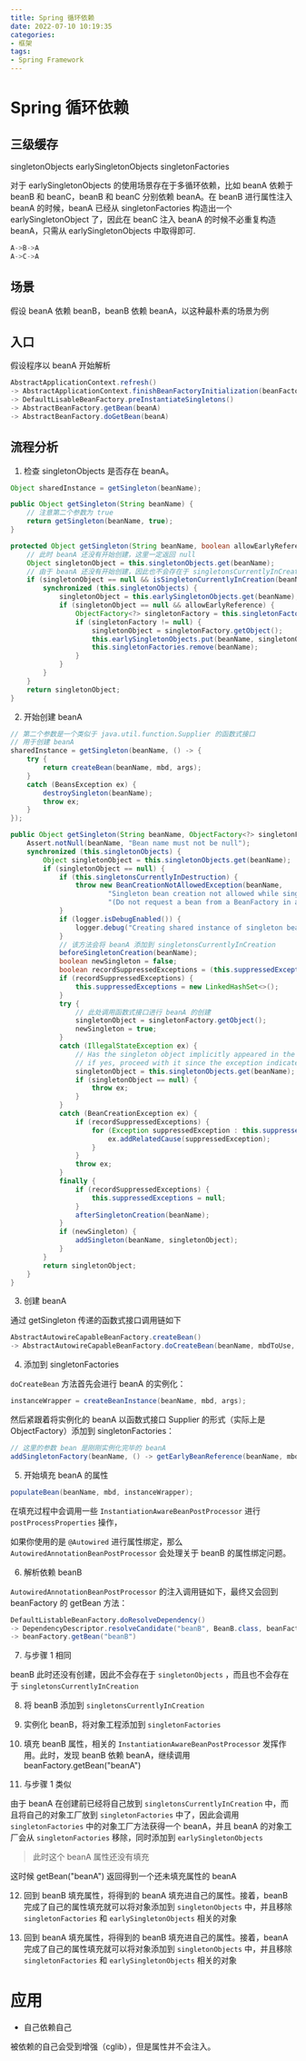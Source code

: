 ```yaml
---
title: Spring 循环依赖
date: 2022-07-10 10:19:35
categories:
- 框架
tags:
- Spring Framework
---
```



# Spring 循环依赖
## 三级缓存
singletonObjects
earlySingletonObjects
singletonFactories


对于 earlySingletonObjects 的使用场景存在于多循环依赖，比如 beanA 依赖于 beanB 和 beanC，beanB 和 beanC 分别依赖 beanA。在 beanB 进行属性注入 beanA 的时候，beanA 已经从 singletonFactories 构造出一个 earlySingletonObject 了，因此在 beanC 注入 beanA 的时候不必重复构造 beanA，只需从 earlySingletonObjects 中取得即可.

```java
A->B->A
A->C->A
```

## 场景

假设 beanA 依赖 beanB，beanB 依赖 beanA，以这种最朴素的场景为例

## 入口
假设程序以 beanA 开始解析
```java
AbstractApplicationContext.refresh()
-> AbstractApplicationContext.finishBeanFactoryInitialization(beanFactory)
-> DefaultLisableBeanFactory.preInstantiateSingletons()
-> AbstractBeanFactory.getBean(beanA)
-> AbstractBeanFactory.doGetBean(beanA)
```


## 流程分析

1. 检查 singletonObjects 是否存在 beanA。

```java
Object sharedInstance = getSingleton(beanName);
```
```java
public Object getSingleton(String beanName) {
    // 注意第二个参数为 true
    return getSingleton(beanName, true);
}
```
```java
protected Object getSingleton(String beanName, boolean allowEarlyReference) {
    // 此时 beanA 还没有开始创建，这里一定返回 null
    Object singletonObject = this.singletonObjects.get(beanName);
    // 由于 beanA 还没有开始创建，因此也不会存在于 singletonsCurrentlyInCreation
    if (singletonObject == null && isSingletonCurrentlyInCreation(beanName)) {
        synchronized (this.singletonObjects) {
            singletonObject = this.earlySingletonObjects.get(beanName);
            if (singletonObject == null && allowEarlyReference) {
                ObjectFactory<?> singletonFactory = this.singletonFactories.get(beanName);
                if (singletonFactory != null) {
                    singletonObject = singletonFactory.getObject();
                    this.earlySingletonObjects.put(beanName, singletonObject);
                    this.singletonFactories.remove(beanName);
                }
            }
        }
    }
    return singletonObject;
}
```

2. 开始创建 beanA

```java
// 第二个参数是一个类似于 java.util.function.Supplier 的函数式接口
// 用于创建 beanA
sharedInstance = getSingleton(beanName, () -> {
    try {
        return createBean(beanName, mbd, args);
    }
    catch (BeansException ex) {
        destroySingleton(beanName);
        throw ex;
    }
});
```


```java
public Object getSingleton(String beanName, ObjectFactory<?> singletonFactory) {
    Assert.notNull(beanName, "Bean name must not be null");
    synchronized (this.singletonObjects) {
        Object singletonObject = this.singletonObjects.get(beanName);
        if (singletonObject == null) {
            if (this.singletonsCurrentlyInDestruction) {
                throw new BeanCreationNotAllowedException(beanName,
                        "Singleton bean creation not allowed while singletons of this factory are in destruction " +
                        "(Do not request a bean from a BeanFactory in a destroy method implementation!)");
            }
            if (logger.isDebugEnabled()) {
                logger.debug("Creating shared instance of singleton bean '" + beanName + "'");
            }
            // 该方法会将 beanA 添加到 singletonsCurrentlyInCreation
            beforeSingletonCreation(beanName);
            boolean newSingleton = false;
            boolean recordSuppressedExceptions = (this.suppressedExceptions == null);
            if (recordSuppressedExceptions) {
                this.suppressedExceptions = new LinkedHashSet<>();
            }
            try {
                // 此处调用函数式接口进行 beanA 的创建
                singletonObject = singletonFactory.getObject();
                newSingleton = true;
            }
            catch (IllegalStateException ex) {
                // Has the singleton object implicitly appeared in the meantime ->
                // if yes, proceed with it since the exception indicates that state.
                singletonObject = this.singletonObjects.get(beanName);
                if (singletonObject == null) {
                    throw ex;
                }
            }
            catch (BeanCreationException ex) {
                if (recordSuppressedExceptions) {
                    for (Exception suppressedException : this.suppressedExceptions) {
                        ex.addRelatedCause(suppressedException);
                    }
                }
                throw ex;
            }
            finally {
                if (recordSuppressedExceptions) {
                    this.suppressedExceptions = null;
                }
                afterSingletonCreation(beanName);
            }
            if (newSingleton) {
                addSingleton(beanName, singletonObject);
            }
        }
        return singletonObject;
    }
}
```


3. 创建 beanA

通过 getSingleton 传递的函数式接口调用链如下 

```java
AbstractAutowireCapableBeanFactory.createBean()
-> AbstractAutowireCapableBeanFactory.doCreateBean(beanName, mbdToUse, args)
```


4. 添加到 singletonFactories

`doCreateBean` 方法首先会进行 beanA 的实例化：
```java
instanceWrapper = createBeanInstance(beanName, mbd, args);
```

然后紧跟着将实例化的 beanA 以函数式接口 Supplier 的形式（实际上是 ObjectFactory）添加到 singletonFactories：

```java
// 这里的参数 bean 是刚刚实例化完毕的 beanA
addSingletonFactory(beanName, () -> getEarlyBeanReference(beanName, mbd, bean));
```


5. 开始填充 beanA 的属性

```java
populateBean(beanName, mbd, instanceWrapper);
```


在填充过程中会调用一些 `InstantiationAwareBeanPostProcessor` 进行 `postProcessProperties` 操作，

如果你使用的是 `@Autowired` 进行属性绑定，那么 `AutowiredAnnotationBeanPostProcessor` 会处理关于 beanB 的属性绑定问题。


6. 解析依赖 beanB

`AutowiredAnnotationBeanPostProcessor` 的注入调用链如下，最终又会回到 beanFactory 的 getBean 方法：


```java
DefaultListableBeanFactory.doResolveDependency()
-> DependencyDescriptor.resolveCandidate("beanB", BeanB.class, beanFactory)
-> beanFactory.getBean("beanB")
```


7. 与步骤 1 相同

beanB 此时还没有创建，因此不会存在于 `singletonObjects` ，而且也不会存在于 `singletonsCurrentlyInCreation`


8. 将 beanB 添加到 `singletonsCurrentlyInCreation`
9. 实例化 beanB，将对象工程添加到 `singletonFactories`

10. 填充 beanB 属性，相关的 `InstantiationAwareBeanPostProcessor` 发挥作用。此时，发现 beanB 依赖 beanA，继续调用 beanFactory.getBean("beanA")

11. 与步骤 1 类似

由于 beanA 在创建前已经将自己放到 `singletonsCurrentlyInCreation` 中，而且将自己的对象工厂放到 `singletonFactories` 中了，因此会调用 `singletonFactories` 中的对象工厂方法获得一个 beanA，并且 beanA 的对象工厂会从 `singletonFactories` 移除，同时添加到 `earlySingletonObjects`

> 此时这个 beanA 属性还没有填充


这时候 getBean("beanA") 返回得到一个还未填充属性的 beanA


12. 回到 beanB 填充属性，将得到的 beanA 填充进自己的属性。接着，beanB 完成了自己的属性填充就可以将对象添加到 `singletonObjects` 中，并且移除 `singletonFactories` 和 `earlySingletonObjects` 相关的对象


13. 回到 beanA 填充属性，将得到的 beanB 填充进自己的属性。接着，beanA 完成了自己的属性填充就可以将对象添加到 `singletonObjects` 中，并且移除 `singletonFactories` 和 `earlySingletonObjects` 相关的对象


# 应用

- 自己依赖自己


被依赖的自己会受到增强（cglib），但是属性并不会注入。